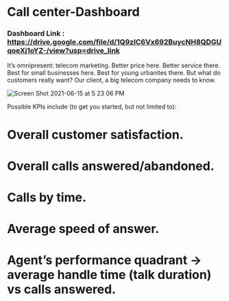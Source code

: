 
# Call center-Dashboard

### Dashboard Link : https://drive.google.com/file/d/1Q9zIC6Vx692BuycNH8QDGUqoeXj1oYZ-/view?usp=drive_link


It’s omnipresent: telecom marketing. Better price here. Better service there. Best for small businesses here. Best for young urbanites there. But what do customers really want? Our client, a big telecom company needs to know.

![Screen Shot 2021-06-15 at 5 23 06 PM](https://github.com/YashGarg579/PowerBI/assets/127130349/67f27880-723e-49c1-837e-619e1fd8461f)


Possible KPIs include (to get you started, but not limited to):

# Overall customer satisfaction.
# Overall calls answered/abandoned.
# Calls by time.
# Average speed of answer.
# Agent’s performance quadrant -> average handle time (talk duration) vs calls answered.

